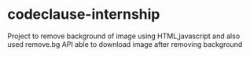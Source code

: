 # codeclause-internship
Project to remove background of image using HTML,javascript and also used remove.bg API able to download image after removing background
